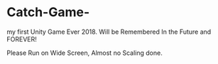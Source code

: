 # Catch-Game-
my first Unity Game Ever 2018. Will be Remembered In the Future and FOREVER!

Please Run on Wide Screen, Almost no Scaling done.
